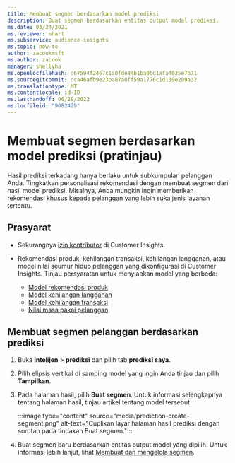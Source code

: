 ```yaml
---
title: Membuat segmen berdasarkan model prediksi
description: Buat segmen berdasarkan entitas output model prediksi.
ms.date: 03/24/2021
ms.reviewer: mhart
ms.subservice: audience-insights
ms.topic: how-to
author: zacookmsft
ms.author: zacook
manager: shellyha
ms.openlocfilehash: d67594f2467c1a0fde84b1ba0bd1afa4025e7b71
ms.sourcegitcommit: dca46afb9e23ba87a0ff59a1776c1d139e209a32
ms.translationtype: MT
ms.contentlocale: id-ID
ms.lasthandoff: 06/29/2022
ms.locfileid: "9082429"
---
```

# <a name="create-a-segment-based-on-a-prediction-model-preview"></a>Membuat segmen berdasarkan model prediksi (pratinjau)

Hasil prediksi terkadang hanya berlaku untuk subkumpulan pelanggan Anda. Tingkatkan personalisasi rekomendasi dengan membuat segmen dari hasil model prediksi. Misalnya, Anda mungkin ingin memberikan rekomendasi khusus kepada pelanggan yang lebih suka jenis layanan tertentu. 

## <a name="prerequisites"></a>Prasyarat

- Sekurangnya [izin kontributor](permissions.md) di Customer Insights.

- Rekomendasi produk, kehilangan transaksi, kehilangan langganan, atau model nilai seumur hidup pelanggan yang dikonfigurasi di Customer Insights. Tinjau persyaratan untuk menyiapkan model yang berbeda:

  - [Model rekomendasi produk](predict-product-recommendation.md)
  - [Model kehilangan langganan](predict-subscription-churn.md)
  - [Model kehilangan transaksi](predict-transactional-churn.md)
  - [Nilai masa pakai pelanggan](predict-customer-lifetime-value.md)

## <a name="create-a-customer-segment-based-on-predictions"></a>Membuat segmen pelanggan berdasarkan prediksi

1. Buka **intelijen** > **prediksi** dan pilih tab **prediksi saya**.

1. Pilih elipsis vertikal di samping model yang ingin Anda tinjau dan pilih **Tampilkan**.

1. Pada halaman hasil, pilih **Buat segmen**. Untuk informasi selengkapnya tentang halaman hasil, tinjau artikel tentang model tersebut.

   :::image type="content" source="media/prediction-create-segment.png" alt-text="Cuplikan layar halaman hasil prediksi dengan sorotan pada tindakan Buat segmen.":::

1. Buat segmen baru berdasarkan entitas output model yang dipilih. Untuk informasi lebih lanjut, lihat [Membuat dan mengelola segmen](segments.md).